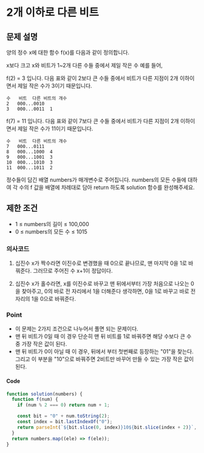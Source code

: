 # 2개 이하로 다른 비트

## 문제 설명

양의 정수 x에 대한 함수 f(x)를 다음과 같이 정의합니다.

x보다 크고 x와 비트가 1~2개 다른 수들 중에서 제일 작은 수
예를 들어,

f(2) = 3 입니다. 다음 표와 같이 2보다 큰 수들 중에서 비트가 다른 지점이 2개 이하이면서 제일 작은 수가 3이기 때문입니다.

    수	비트	다른 비트의 개수
    2	000...0010
    3	000...0011	1

f(7) = 11 입니다. 다음 표와 같이 7보다 큰 수들 중에서 비트가 다른 지점이 2개 이하이면서 제일 작은 수가 11이기 때문입니다.

    수	비트	다른 비트의 개수
    7	000...0111
    8	000...1000	4
    9	000...1001	3
    10	000...1010	3
    11	000...1011	2

정수들이 담긴 배열 numbers가 매개변수로 주어집니다. numbers의 모든 수들에 대하여 각 수의 f 값을 배열에 차례대로 담아 return 하도록 solution 함수를 완성해주세요.

## 제한 조건

- 1 ≤ numbers의 길이 ≤ 100,000
- 0 ≤ numbers의 모든 수 ≤ 1015

### 의사코드

1. 십진수 x가 짝수라면 이진수로 변경했을 때 0으로 끝나므로, 맨 마지막 0을 1로 바꿔준다. 그러므로 주어진 수 x+1이 정답이다.

2. 십진수 x가 홀수라면, x를 이진수로 바꾸고 맨 뒤에서부터 가장 처음으로 나오는 0을 찾아주고,
   0의 바로 전 자리에서 1을 더해준다 생각하면, 0을 1로 바꾸고 바로 전 자리의 1을 0으로 바꿔준다.

### Point

- 이 문제는 2가지 조건으로 나누어서 풀면 되는 문제이다.
- 맨 뒤 비트가 0일 때 이 경우 단순히 맨 뒤 비트를 1로 바꿔주면 해당 수보다 큰 수 중 가장 작은 값이 된다.
- 맨 뒤 비트가 0이 아닐 때
  이 경우, 뒤에서 부터 첫번째로 등장하는 "01"을 찾는다. 그리고 이 부분을 "10"으로 바꿔주면 2비트만 바꾸어 만들 수 있는 가장 작은 값이 된다.

#### Code

```js
function solution(numbers) {
  function f(num) {
    if (num % 2 === 0) return num + 1;

    const bit = "0" + num.toString(2);
    const index = bit.lastIndexOf("0");
    return parseInt(`${bit.slice(0, index)}10${bit.slice(index + 2)}`, 2);
  }
  return numbers.map((ele) => f(ele));
}
```
